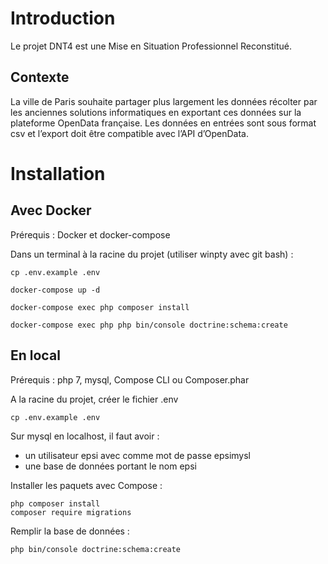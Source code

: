 # Introduction
Le projet DNT4 est une Mise en Situation Professionnel Reconstitué. 
## Contexte 
La ville de Paris souhaite partager plus largement les données récolter par les anciennes solutions informatiques en exportant ces données sur la plateforme OpenData française. Les données en entrées sont sous format csv et l’export doit être compatible avec l’API d’OpenData.
# Installation
## Avec Docker
Prérequis : Docker et docker-compose

Dans un terminal à la racine du projet (utiliser winpty avec git bash) :
```
cp .env.example .env

docker-compose up -d

docker-compose exec php composer install

docker-compose exec php php bin/console doctrine:schema:create
```

## En local
Prérequis : php 7, mysql, Compose CLI ou Composer.phar

A la racine du projet, créer le fichier .env
```
cp .env.example .env
```
Sur mysql en localhost, il faut avoir :
- un utilisateur epsi avec comme mot de passe epsimysl
- une base de données portant le nom epsi

Installer les paquets avec Compose :
```
php composer install
composer require migrations
```
Remplir la base de données :
```
php bin/console doctrine:schema:create
```